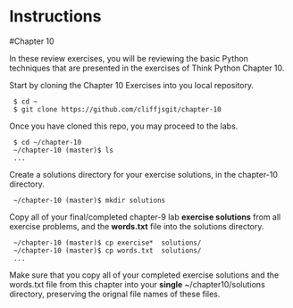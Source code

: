 # Instructions

#Chapter 10

In these review exercises, you will be reviewing the basic Python techniques that are presented in the exercises of Think Python Chapter 10. 

Start by cloning the Chapter 10 Exercises into you local repository.
     
     $ cd ~
     $ git clone https://github.com/cliffjsgit/chapter-10
     

Once you have cloned this repo, you may proceed to the labs.
    
     $ cd ~/chapter-10
     ~/chapter-10 (master)$ ls
     ...

Create a solutions directory for your exercise solutions, in the chapter-10 directory.
      
     ~/chapter-10 (master)$ mkdir solutions
      
Copy all of your final/completed chapter-9 lab **exercise solutions** from all exercise 
problems, and the **words.txt** file into the solutions directory.  
    
     ~/chapter-10 (master)$ cp exercise*  solutions/ 
     ~/chapter-10 (master)$ cp words.txt  solutions/
     ...
    
Make sure that you copy all of your completed exercise solutions and the words.txt file
from this chapter into your **single**  ~/chapter10/solutions directory, 
preserving the orignal file names of these files. 


